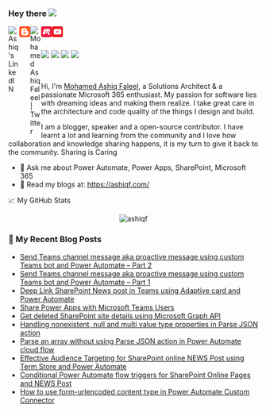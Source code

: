 ### Hey there <img src="https://media.giphy.com/media/hvRJCLFzcasrR4ia7z/giphy.gif" width="25px">
<a href="https://www.linkedin.com/in/ashiqf/">
  <img align="left" alt="Ashiq's LinkedIN" width="22px" src="https://raw.githubusercontent.com/peterthehan/peterthehan/master/assets/linkedin.svg" />
</a>
<a href="https://ashiqf.com">
  <img align="left" alt="Mohamed Ashiq Faleel | Blog" width="22px" src="https://github.com/edent/SuperTinyIcons/blob/master/images/svg/blogger.svg" />
</a>
<a href="https://twitter.com/AshiqfFaleel">
  <img align="left" alt="Mohamed Ashiq Faleel | Twitter" width="22px" src="https://raw.githubusercontent.com/peterthehan/peterthehan/master/assets/twitter.svg" />
</a>
<a href="https://www.meetup.com/cloudjourneyusergroup">
  <img align="left" alt="Cloud Journey User Group" width="22px" src="https://github.com/edent/SuperTinyIcons/blob/master/images/svg/meetup.svg" />
</a>
<a href="https://www.youtube.com/channel/UC8jaFS5wRoWiJovftvBXcQw">
  <img align="left" alt="Mohamed Ashiq Faleel Youtube Channel" width="22px" src="https://github.com/edent/SuperTinyIcons/blob/master/images/svg/youtube.svg" />
</a><br /><br />

![](https://img.shields.io/badge/Microsoft-MVP-blue)
![](https://img.shields.io/badge/Microsoft-MCT-red)
![](https://img.shields.io/badge/Microsoft%20365-Consultant-D03902)
![](https://img.shields.io/badge/Power%20Platform-Consultant-702670)


<br />

Hi, I'm [Mohamed Ashiq Faleel](https://ashiqf.com/), a Solutions Architect & a passionate Microsoft 365 enthusiast. My passion for software lies with dreaming ideas and making them realize. I take great care in the architecture and code quality of the things I design and build.

I am a blogger, speaker and a open-source contributor. I have learnt a lot and learning from the community and I love how collaboration and knowledge sharing happens, it is my turn to give it back to the community. Sharing is Caring
- 💬 Ask me about Power Automate, Power Apps, SharePoint, Microsoft 365
- 📰 Read my blogs at: https://ashiqf.com/

📈 My GitHub Stats

<p align="center"> <img src="https://github-readme-stats.vercel.app/api?username=ashiqf&show_icons=true&theme=gotham" alt="ashiqf" />
  
### 📙 My Recent Blog Posts
<!--START_SECTION:feed-->
* [Send Teams channel message aka proactive message using custom Teams bot and Power Automate – Part 2](https:&#x2F;&#x2F;ashiqf.com&#x2F;2022&#x2F;03&#x2F;06&#x2F;send-teams-channel-message-aka-proactive-message-using-custom-teams-bot-and-power-automate-part-2&#x2F;)
* [Send Teams channel message aka proactive message using custom Teams bot and Power Automate – Part 1](https:&#x2F;&#x2F;ashiqf.com&#x2F;2022&#x2F;02&#x2F;28&#x2F;send-an-adaptive-card-message-in-teams-aka-proactive-message-using-custom-teams-bot-and-power-automate-part-1&#x2F;)
* [Deep Link SharePoint News post in Teams using Adaptive card and Power Automate](https:&#x2F;&#x2F;ashiqf.com&#x2F;2022&#x2F;01&#x2F;30&#x2F;deep-link-sharepoint-news-post-in-teams-using-adaptive-card-and-power-automate&#x2F;)
* [Share Power Apps with Microsoft Teams Users](https:&#x2F;&#x2F;ashiqf.com&#x2F;2022&#x2F;01&#x2F;30&#x2F;share-power-apps-with-microsoft-teams-users&#x2F;)
* [Get deleted SharePoint site details using Microsoft Graph API](https:&#x2F;&#x2F;ashiqf.com&#x2F;2022&#x2F;01&#x2F;09&#x2F;get-deleted-sharepoint-site-details-using-microsoft-graph-api&#x2F;)
* [Handling nonexistent, null and multi value type properties in Parse JSON action](https:&#x2F;&#x2F;ashiqf.com&#x2F;2021&#x2F;12&#x2F;31&#x2F;handling-nonexistent-null-and-multi-value-type-properties-in-parse-json-action&#x2F;)
* [Parse an array without using Parse JSON action in Power Automate cloud flow](https:&#x2F;&#x2F;ashiqf.com&#x2F;2021&#x2F;12&#x2F;31&#x2F;parse-an-array-without-using-parse-json-action-in-power-automate-cloud-flow&#x2F;)
* [Effective Audience Targeting for SharePoint online NEWS Post using Term Store and Power Automate](https:&#x2F;&#x2F;ashiqf.com&#x2F;2021&#x2F;12&#x2F;31&#x2F;effective-audience-targeting-for-sharepoint-online-news-post-using-term-store-and-power-automate&#x2F;)
* [Conditional Power Automate flow triggers for SharePoint Online Pages and NEWS Post](https:&#x2F;&#x2F;ashiqf.com&#x2F;2021&#x2F;12&#x2F;06&#x2F;conditional-power-automate-flow-triggers-for-sharepoint-online-pages-and-news-post&#x2F;)
* [How to use form-urlencoded content type in Power Automate Custom Connector](https:&#x2F;&#x2F;ashiqf.com&#x2F;2021&#x2F;11&#x2F;07&#x2F;how-to-use-form-urlencoded-content-type-in-power-automate-custom-connector&#x2F;)
<!--END_SECTION:feed-->
